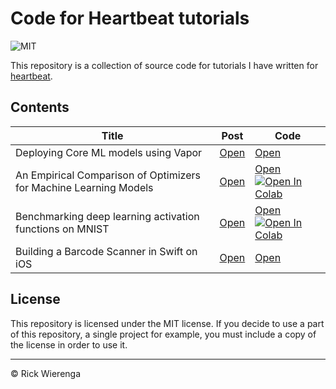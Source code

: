# Code for Heartbeat tutorials

![MIT](https://img.shields.io/badge/license-MIT-green)

This repository is a collection of source code for tutorials I have written for [heartbeat](https://heartbeat.fritz.ai).

## Contents
Title | Post | Code
-|-|-
Deploying Core ML models using Vapor | [Open](https://heartbeat.fritz.ai/deploying-core-ml-models-using-vapor-c562a70b1371) | [Open](https://github.com/rickwierenga/heartbeat-tutorials/tree/master/CoreML-API)
An Empirical Comparison of Optimizers for Machine Learning Models | [Open](https://heartbeat.fritz.ai/an-empirical-comparison-of-optimizers-for-machine-learning-models-b86f29957050) | [Open](https://github.com/rickwierenga/heartbeat-tutorials/tree/master/BenchmarkingOptimizers) [![Open In Colab](https://colab.research.google.com/assets/colab-badge.svg)](https://colab.research.google.com/github/rickwierenga/heartbeat-tutorials/blob/master/BenchmarkingOptimizers/Benchmarking%20Optimizers.ipynb)
Benchmarking deep learning activation functions on MNIST | [Open](https://heartbeat.fritz.ai/benchmarking-deep-learning-activation-functions-on-mnist-3d174e729735) | [Open](https://github.com/rickwierenga/heartbeat-tutorials/tree/master/BenchmarkingActivations) [![Open In Colab](https://colab.research.google.com/assets/colab-badge.svg)](https://colab.research.google.com/github/rickwierenga/heartbeat-tutorials/blob/master/BenchmarkingActivations/Benchmarking%20Activation%20Functions.ipynb)
Building a Barcode Scanner in Swift on iOS | [Open](https://heartbeat.fritz.ai/building-a-barcode-scanner-in-swift-on-ios-9ad550e8f78b) | [Open](https://github.com/rickwierenga/heartbeat-tutorials/tree/master/BarcodeScanner)

## License
This repository is licensed under the MIT license. If you decide to use a part of this repository, a single project for example, you must include a copy of the license in order to use it.

---
&copy; Rick Wierenga
